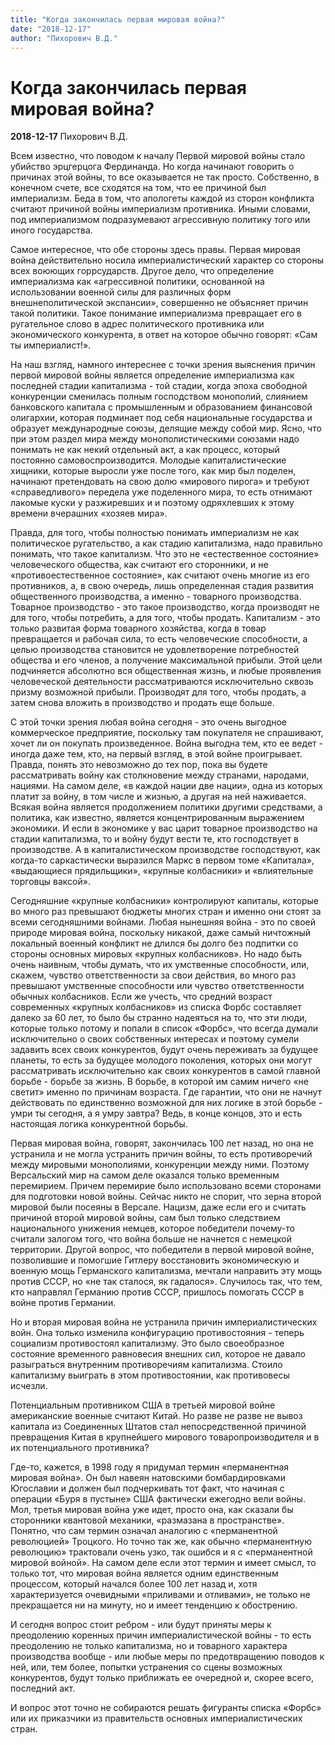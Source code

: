 ```yaml
---
title: "Когда закончилась первая мировая война?"
date: "2018-12-17"
author: "Пихорович В.Д."
---
```


# Когда закончилась первая мировая война?

**2018-12-17** Пихорович В.Д.

Всем известно, что поводом к началу Первой мировой войны стало убийство эрцгерцога Фердинанда. Но когда начинают говорить о причинах этой войны, то все оказывается не так просто. Собственно, в конечном счете, все сходятся на том, что ее причиной был империализм. Беда в том, что апологеты каждой из сторон конфликта считают причиной войны империализм противника. Иными словами, под империализмом подразумевают агрессивную политику того или иного государства.

Самое интересное, что обе стороны здесь правы. Первая мировая война действительно носила империалистический характер со стороны всех воюющих горрсударств. Другое дело, что определение империализма как «агрессивной политики, основанной на использовании военной силы для различных форм внешнеполитической экспансии», совершенно не объясняет причин такой политики. Такое понимание империализма превращает его в ругательное слово в адрес политического противника или экономического конкурента, в ответ на которое обычно говорят: «Сам ты империалист!».

 На наш взгляд, намного интереснее с точки зрения выяснения причин первой мировой войны является определение империализма как последней стадии капитализма - той стадии, когда эпоха свободной конкуренции сменилась полным господством монополий, слиянием банковского капитала с промышленным и образованием финансовой олигархии, которая подминает под себя национальные государства и образует международные союзы, делящие между собой мир. Ясно, что при этом раздел мира между монополистическими союзами надо понимать не как некий отдельный акт, а как процесс, который постоянно самовоспроизводится. Молодые капиталистические хищники, которые выросли уже после того, как мир был поделен, начинают претендовать на свою долю «мирового пирога» и требуют «справедливого» передела уже поделенного мира, то есть отнимают лакомые куски у разжиревших и и поэтому одряхлевших к этому времени вчерашних «хозяев мира».

Правда, для того, чтобы полностью понимать империализм не как политическое ругательство, а как стадию капитализма, надо правильно понимать, что такое капитализм. Что это не «естественное состояние» человеческого общества, как считают его сторонники, и не «противоестественное состояние», как считают очень многие из его противников, а, в свою очередь, лишь определенная стадия развития общественного производства, а именно - товарного производства. Товарное производство - это такое производство, когда производят не для того, чтобы потребить, а для того, чтобы продать. Капитализм - это только развитая форма товарного хозяйства, когда в товар превращается и рабочая сила, то есть человеческие способности, а целью производства становится не удовлетворение потребностей общества и его членов, а получение максимальной прибыли. Этой цели подчиняется абсолютно вся общественная жизнь, и любые проявления человеческой деятельности рассматриваются исключительно сквозь призму возможной прибыли.  Производят для того, чтобы продать, а затем снова вложить в производство и продать еще больше. 

 С этой точки зрения любая война сегодня - это очень выгодное коммерческое предприятие, поскольку там покупателя не спрашивают, хочет ли он покупать произведенное. Война выгодна тем, кто ее ведет - иногда даже тем, кто, на первый взгляд, в этой войне проигрывает. Правда, понять это невозможно до тех пор, пока вы будете рассматривать войну как столкновение между странами, народами, нациями. На самом деле, «в каждой нации две нации», одна из которых платит за войну, в том числе и жизнью, а другая на ней наживается. Всякая война является продолжением политики другими средствами, а политика, как известно, является концентрированным выражением экономики. И если в экономике у вас царит товарное производство на стадии капитализма, то и войну будут вести те, кто господствует в производстве. А в капиталистическом производстве господствуют, как когда-то саркастически выразился Маркс в первом томе «Капитала», «выдающиеся прядильщики», «крупные колбасники» и «влиятельные торговцы ваксой».

 Сегодняшние «крупные колбасники» контролируют капиталы, которые во много раз превышают бюджеты многих стран и именно они стоят за всеми сегодняшними войнами. Любая нынешняя война - это по своей природе мировая война, поскольку никакой, даже самый ничтожный локальный военный конфликт не длился бы долго без подпитки со стороны основных мировых «крупных колбасников». Но надо быть очень наивным, чтобы думать, что их умственные способности, или, скажем, чувство ответственности за свои действия, во много раз превышают умственные способности или чувство ответственности обычных колбасников. Если же учесть, что средний возраст современных «крупных колбасников» из списка Форбс составляет далеко за 60 лет, то было бы странно надеяться на то, что эти люди, которые только потому и попали в список «Форбс», что всегда думали исключительно о своих собственных интересах и поэтому сумели задавить всех своих конкурентов, будут очень переживать за будущее планеты, то есть за будущее молодого поколения, которых они могут рассматривать исключительно как своих конкурентов в самой главной борьбе - борьбе за жизнь. В борьбе, в которой им самим ничего «не светит» именно по причинам возраста. Где гарантии, что они не начнут действовать по единственно возможной для них логике в этой борьбе - умри ты сегодня, а я умру завтра? Ведь, в конце концов, это и есть настоящая логика конкурентной борьбы.

 Первая мировая война, говорят, закончилась 100 лет назад, но она не устранила и не могла устранить причин войны, то есть противоречий между мировыми монополиями, конкуренции между ними. Поэтому Версальский мир на самом деле оказался только временным перемирием. Причем перемирие было использовано всеми сторонами для подготовки новой войны. Сейчас никто не спорит, что зерна второй мировой были посеяны в Версале. Нацизм, даже если его и считать причиной второй мировой войны, сам был только следствием национального унижения немцев, которое победители почему-то считали залогом того, что война больше не начнется с немецкой территории. Другой вопрос, что победители в первой мировой войне, позволившие и помогшие Гитлеру восстановить экономическую и военную мощь Германского капитализма, мечтали направить эту мощь против СССР, но «не так сталося, як гадалося». Случилось так, что тем, кто направлял Германию против СССР, пришлось помогать СССР в войне против Германии.

Но и вторая мировая война не устранила причин империалистических войн. Она только изменила конфигурацию противостояния - теперь социализм противостоял капитализму. Это было своеобразное состояние временного равновесия внешних сил, которое не давало разыграться внутренним противоречиям капитализма. Стоило капитализму выиграть в этом противостоянии, как противовесы исчезли.

Потенциальным противником США в третьей мировой войне американские военные считают Китай. Но разве не разве не вывоз капитала из Соединенных Штатов стал непосредственной причиной превращения Китая в крупнейшего мирового товаропроизводителя и в их потенциального противника?

 Где-то, кажется, в 1998 году я придумал термин «перманентная мировая война». Он был навеян натовскими бомбардировками Югославии и должен был подчеркивать тот факт, что начиная с операции «Буря в пустыне» США фактически ежегодно вели войны. Мол, третья мировая война уже идет, просто она, как сказали бы сторонники квантовой механики, «размазана в пространстве». Понятно, что сам термин означал аналогию с «перманентной революцией» Троцкого. Но точно так же, как обычно «перманентную революцию» трактовали очень узко, так ошибся и я с «перманентной мировой войной». На самом деле если этот термин и имеет смысл, то только тот, что мировая война является одним единственным процессом, который начался более 100 лет назад и, хотя характеризуется очевидными «приливами и отливами», не только не прекращается ни на минуту, но и имеет тенденцию к обострению. 

 И сегодня вопрос стоит ребром - или будут приняты меры к преодолению коренных причин империалистической войны - то есть преодолению не только капитализма, но и товарного характера производства вообще - или любые меры по предотвращению поводов к ней, или, тем более, попытки устранения со сцены возможных конкурентов, будут только приближать ее очередной и, скорее всего, последний акт.

И вопрос этот точно не собираются решать фигуранты списка «Форбс» или их приказчики из правительств основных империалистических стран.